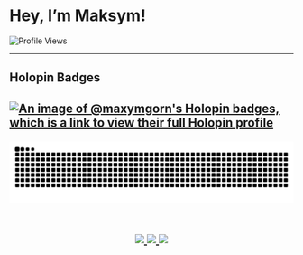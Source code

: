 <h1> Hey, I’m Maksym!</h1>

![Profile Views](https://komarev.com/ghpvc/?username=MaxymGorn&color=lightgrey)

<hr>
<h2>Holopin Badges<h2>
  
[![An image of @maxymgorn's Holopin badges, which is a link to view their full Holopin profile](https://holopin.me/maxymgorn)](https://holopin.io/@maxymgorn)

![snake gif](https://github.com/MaxymGorn/MaxymGorn/blob/output/github-contribution-grid-snake.svg)

<p align="center">
<br>
  <a href="https://github-readme-stats-sigma-five.vercel.app/api?username=MaxymGorn&show_icons=true&theme=tokyonight">
    <img width="400" src="https://github-readme-stats-sigma-five.vercel.app/api?username=MaxymGorn&count_private=true&show_icons=true&theme=tokyonight" />
  </a>
  <a href="https://github-readme-streak-stats.herokuapp.com/?user=MaxymGorn&theme=tokyonight">
    <img width="400" src="https://github-readme-streak-stats.herokuapp.com/?user=MaxymGorn&theme=tokyonight" />
  </a>
  <a href="https://github-readme-stats-sigma-five.vercel.app/api/top-langs/?username=MaxymGorn&theme=dark&layout=compact">
    <img width="400" src="https://github-readme-stats.vercel.app/api/top-langs/?username=MaxymGorn&layout=compact&count_private=true&langs_count=6&theme=radical" /> 
  </a>
</p>

